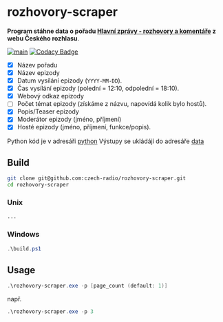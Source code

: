 # rozhovory-scraper

**Program stáhne data o pořadu [Hlavní zprávy - rozhovory a komentáře](https://radiozurnal.rozhlas.cz/hlavni-zpravy-rozhovory-a-komentare-5997846) z webu Českého rozhlasu**.

[![main](https://github.com/czech-radio/rozhovory-scraper/actions/workflows/main.yml/badge.svg)](https://github.com/czech-radio/rozhovory-scraper/actions/workflows/main.yml) [![Codacy Badge](https://app.codacy.com/project/badge/Grade/518b8ee5b79240e78d3b955beb19d393)](https://app.codacy.com/gh/czech-radio/rozhovory-scraper/dashboard?utm_source=gh&utm_medium=referral&utm_content=&utm_campaign=Badge_grade)

- [x] Název pořadu
- [x] Název epizody
- [x] Datum vysílání epizody (`YYYY-MM-DD`).
- [x] Čas vysílání epizody (polední = 12:10, odpolední = 18:10).
- [x] Webový odkaz epizody
- [ ] Počet témat epizody (získáme z názvu, napovídá kolik bylo hostů).
- [x] Popis/Teaser epizody
- [x] Moderátor epizody (jméno, příjmení)
- [x] Hosté epizody (jméno, příjmení, funkce/popis).

Python kód je v adresáři [python](./python)
Výstupy se ukládájí do adresáře [data](./data)

## Build

```bash
git clone git@github.com:czech-radio/rozhovory-scraper.git
cd rozhovory-scraper
```

### Unix

```bash
...
```

### Windows

```powershell
.\build.ps1
```

## Usage

```powershell
.\rozhovory-scraper.exe -p [page_count (default: 1)]
```

např.

```powershell
.\rozhovory-scraper.exe -p 3
```
